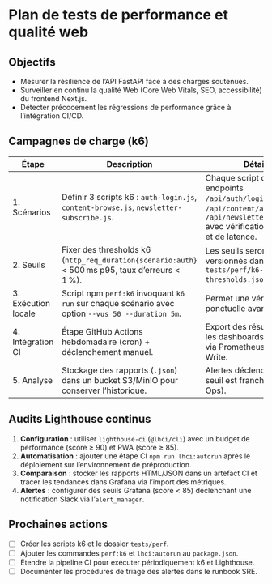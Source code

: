 # Plan de tests de performance et qualité web

## Objectifs

- Mesurer la résilience de l’API FastAPI face à des charges soutenues.
- Surveiller en continu la qualité Web (Core Web Vitals, SEO, accessibilité) du frontend Next.js.
- Détecter précocement les régressions de performance grâce à l’intégration CI/CD.

## Campagnes de charge (k6)

| Étape | Description | Détails |
| --- | --- | --- |
| 1. Scénarios | Définir 3 scripts k6 : `auth-login.js`, `content-browse.js`, `newsletter-subscribe.js`. | Chaque script cible les endpoints `/api/auth/login`, `/api/content/articles`, `/api/newsletter/subscribe` avec vérifications de statut et de latence. |
| 2. Seuils | Fixer des thresholds k6 (`http_req_duration{scenario:auth}` < 500 ms p95, taux d’erreurs < 1 %). | Les seuils seront versionnés dans `tests/perf/k6-thresholds.json`. |
| 3. Exécution locale | Script npm `perf:k6` invoquant `k6 run` sur chaque scénario avec option `--vus 50 --duration 5m`. | Permet une vérification ponctuelle avant merge. |
| 4. Intégration CI | Étape GitHub Actions hebdomadaire (cron) + déclenchement manuel. | Export des résultats vers les dashboards Grafana via Prometheus Remote Write. |
| 5. Analyse | Stockage des rapports (`.json`) dans un bucket S3/MinIO pour conserver l’historique. | Alertes déclenchées si un seuil est franchi (webhook Ops). |

## Audits Lighthouse continus

1. **Configuration** : utiliser `lighthouse-ci` (`@lhci/cli`) avec un budget de performance (score ≥ 90) et PWA (score ≥ 85).
2. **Automatisation** : ajouter une étape CI `npm run lhci:autorun` après le déploiement sur l’environnement de préproduction.
3. **Comparaison** : stocker les rapports HTML/JSON dans un artefact CI et tracer les tendances dans Grafana via l’import des métriques.
4. **Alertes** : configurer des seuils Grafana (score < 85) déclenchant une notification Slack via l’`alert_manager`.

## Prochaines actions

- [ ] Créer les scripts k6 et le dossier `tests/perf`.
- [ ] Ajouter les commandes `perf:k6` et `lhci:autorun` au `package.json`.
- [ ] Étendre la pipeline CI pour exécuter périodiquement k6 et Lighthouse.
- [ ] Documenter les procédures de triage des alertes dans le runbook SRE.
